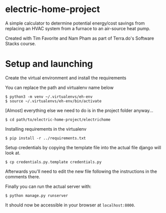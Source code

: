 # electric-home-project

A simple calculator to determine potential energy/cost savings from
replacing an HVAC system from a furnace to an air-source heat pump.

Created with Tim Favorite and Nam Pham as part of Terra.do's 
Software Stacks course.

# Setup and launching

Create the virtual environment and install the requirements

You can replace the path and virtualenv name below
```
$ python3 -m venv ~/.virtualenvs/eh-env
$ source ~/.virtualenvs/eh-env/bin/activate
```

[Almost] everything else we need to do is in the project folder anyway...
```
$ cd path/to/electric-home-project/electrichome
```

Installing requirements in the virtualenv
```
$ pip install -r ../requirements.txt
```

Setup credentials by copying the template file into the actual file django
will look at.
```
$ cp credentials.py.template credentials.py
```
Afterwards you'll need to edit the new file following the instructions in
the comments there.

Finally you can run the actual server with:
```
$ python manage.py runserver
```

It should now be accessible in your browser at `localhost:8000`.